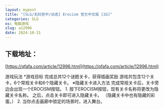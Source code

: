 ```yaml
---
layout: mypost
title: "[SLG/无码官中/动态] Erocism 官方中文版 [2G]"
categories: SLG
os: 电脑游戏
slug: a12996
date: 2024-10-31
---
```


## 下载地址：

[https://qfafa.com/article/12996.html](https://qfafa.com/article/12996.html)

游戏玩法
\*游戏目标
完成总共12个谜题关卡，获得插画奖励
游戏共包含12个关卡，6个常规关卡和6个隐藏关卡。
※隐藏关卡进入方法
完成常规关卡后，关卡旁边会出现一个EROCISM按钮。
1\. 按下EROCISM按钮，现有关卡名称将更改为隐藏关卡名称。
之后，点击关卡即可进入隐藏关卡。
（隐藏关卡中也有隐藏的彩蛋。）
2\. 当你点击画廊中锁定的场景时，进入舞台。